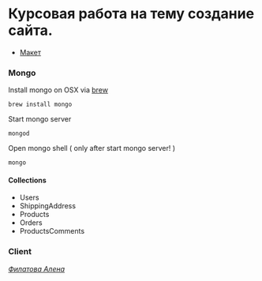 # Курсовая работа на тему создание сайта. 

- [Макет](http://psd-html-css.ru/templates/startup-besplatnyy-psd-shablon-lendinga)

### Mongo
Install mongo on OSX via [brew](https://brew.sh)

    brew install mongo

Start mongo server

    mongod
   
Open mongo shell ( only after start mongo server! )
    
    mongo   
    
#### Collections
- Users
- ShippingAddress
- Products
- Orders
- ProductsComments

### Client
[*Филатова Алена*](https://vk.com/alenafilatowa)
